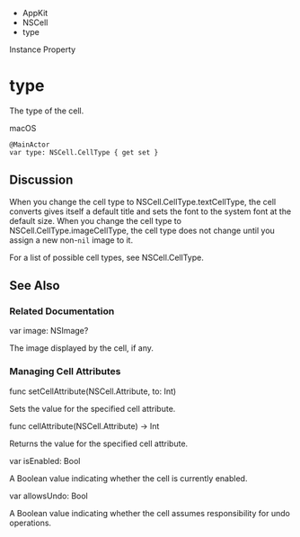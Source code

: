 

- AppKit
- NSCell
-  type 

Instance Property

# type

The type of the cell.

macOS

``` source
@MainActor
var type: NSCell.CellType { get set }
```

## Discussion

When you change the cell type to NSCell.CellType.textCellType, the cell converts gives itself a default title and sets the font to the system font at the default size. When you change the cell type to NSCell.CellType.imageCellType, the cell type does not change until you assign a new non-`nil` image to it.

For a list of possible cell types, see NSCell.CellType.

## See Also

### Related Documentation

var image: NSImage?

The image displayed by the cell, if any.

### Managing Cell Attributes

func setCellAttribute(NSCell.Attribute, to: Int)

Sets the value for the specified cell attribute.

func cellAttribute(NSCell.Attribute) -> Int

Returns the value for the specified cell attribute.

var isEnabled: Bool

A Boolean value indicating whether the cell is currently enabled.

var allowsUndo: Bool

A Boolean value indicating whether the cell assumes responsibility for undo operations.

